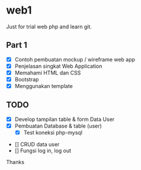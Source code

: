 # web1
Just for trial web php and learn git.

## Part 1
- [x] Contoh pembuatan mockup / wireframe web app
- [x] Penjelasan singkat Web Application
- [x] Memahami HTML dan CSS
- [x] Bootstrap
- [x] Menggunakan template

## TODO
- [x] Develop tampilan table & form Data User
- [x] Pembuatan Database & table (user)
    - [x] Test koneksi php-mysql
- [] CRUD data user
- [] Fungsi log in, log out



Thanks

